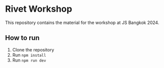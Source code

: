 # Rivet Workshop

This repository contains the material for the workshop at JS Bangkok 2024.

## How to run

1. Clone the repository
2. Run `npm install`
3. Run `npm run dev`
